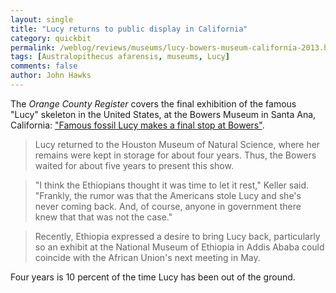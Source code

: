 ```yaml
---
layout: single 
title: "Lucy returns to public display in California" 
category: quickbit
permalink: /weblog/reviews/museums/lucy-bowers-museum-california-2013.html
tags: [Australopithecus afarensis, museums, Lucy] 
comments: false 
author: John Hawks 
---
```


The <em>Orange County Register</em> covers the final exhibition of the famous "Lucy" skeleton in the United States, at the Bowers Museum in Santa Ana, California: <a href="http://www.ocregister.com/entertainment/lucy-496080-human-ethiopia.html">"Famous fossil Lucy makes a final stop at Bowers"</a>.

<blockquote>Lucy returned to the Houston Museum of Natural Science, where her remains were kept in storage for about four years. Thus, the Bowers waited for about five years to present this show.</blockquote>

<blockquote>"I think the Ethiopians thought it was time to let it rest," Keller said. "Frankly, the rumor was that the Americans stole Lucy and she's never coming back. And, of course, anyone in government there knew that that was not the case."</blockquote>

<blockquote>Recently, Ethiopia expressed a desire to bring Lucy back, particularly so an exhibit at the National Museum of Ethiopia in Addis Ababa could coincide with the African Union's next meeting in May.</blockquote>

Four years is 10 percent of the time Lucy has been out of the ground.




